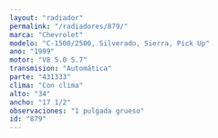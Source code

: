 ```yaml
---
layout: "radiador"
permalink: "/radiadores/879/"
marca: "Chevrolet"
modelo: "C-1500/2500, Silverado, Sierra, Pick Up"
ano: "1999"
motor: "V8 5.0 5.7"
transmision: "Automática"
parte: "431333"
clima: "Con clima"
alto: "34"
ancho: "17 1/2"
observaciones: "1 pulgada grueso"
id: "879"
---
```


